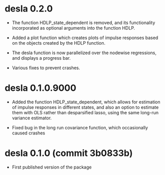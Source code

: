 # desla 0.2.0

* The function HDLP_state_dependent is removed, and its functionality incorporated as optional arguments into the function HDLP.

* Added a plot function which creates plots of impulse responses based on the objects created by the HDLP function.  

* The desla function is now parallelized over the nodewise regressions, and displays a progress bar. 

* Various fixes to prevent crashes.

# desla 0.1.0.9000

* Added the function HDLP_state_dependent, which allows for estimation of impulse responses in different states, and also an option to estimate them with OLS rather than desparsified lasso, using the same long-run variance estimator.

* Fixed bug in the long run covariance function, which occasionally caused crashes

# desla 0.1.0 (commit 3b0833b)

* First published version of the package
